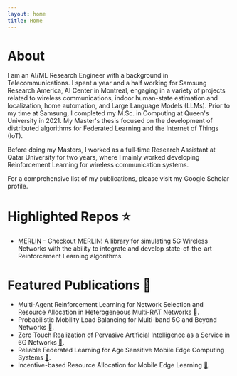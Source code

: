 ```yaml
---
layout: home
title: Home
---
```


# About
I am an AI/ML Research Engineer with a background in Telecommunications. I spent a year and a half working for Samsung Research America, AI Center in Montreal, engaging in a variety of projects related to wireless communications, indoor human-state estimation and localization, home automation, and Large Language Models (LLMs). Prior to my time at Samsung, I completed my M.Sc. in Computing at Queen's University in 2021. My Master's thesis focused on the development of distributed algorithms for Federated Learning and the Internet of Things (IoT).

Before doing my Masters, I worked as a full-time Research Assistant at Qatar University for two years, where I mainly worked developing Reinforcement Learning for wireless communication systems.

For a comprehensive list of my publications, please visit my Google Scholar profile.

# Highlighted Repos ⭐

- [MERLIN](https://github.com/saria-lh/MERLIN) - Checkout MERLIN! A library for simulating 5G Wireless Networks with the ability to integrate and develop state-of-the-art Reinforcement Learning algorithms.


# Featured Publications 📄

- Multi-Agent Reinforcement Learning for Network Selection and Resource Allocation in Heterogeneous Multi-RAT Networks [📄](https://ieeexplore.ieee.org/abstract/document/9726129).
- Probabilistic Mobility Load Balancing for Multi-band 5G and Beyond Networks [📄](https://arxiv.org/abs/2401.13792).
- Zero Touch Realization of Pervasive Artificial Intelligence as a Service in 6G Networks [📄](https://ieeexplore.ieee.org/abstract/document/10047856).
- Reliable Federated Learning for Age Sensitive Mobile Edge Computing Systems
[📄](https://ieeexplore.ieee.org/abstract/document/10278789).
- Incentive-based Resource Allocation for Mobile Edge Learning
[📄](https://ieeexplore.ieee.org/abstract/document/9843405).
